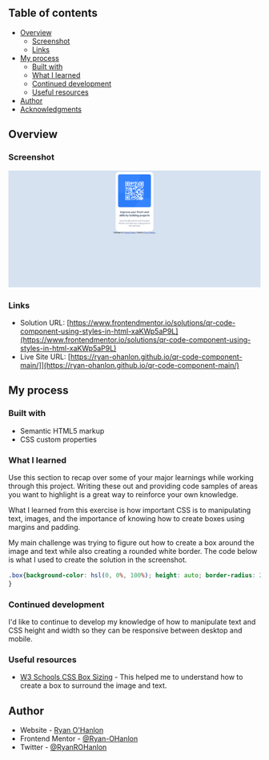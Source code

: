## Table of contents

- [Overview](#overview)
  - [Screenshot](#screenshot)
  - [Links](#links)
- [My process](#my-process)
  - [Built with](#built-with)
  - [What I learned](#what-i-learned)
  - [Continued development](#continued-development)
  - [Useful resources](#useful-resources)
- [Author](#author)
- [Acknowledgments](#acknowledgments)

## Overview

### Screenshot

![screenshot](./Screenshot.png)

### Links

- Solution URL: [https://www.frontendmentor.io/solutions/qr-code-component-using-styles-in-html-xaKWp5aP9L](https://www.frontendmentor.io/solutions/qr-code-component-using-styles-in-html-xaKWp5aP9L)
- Live Site URL: [https://ryan-ohanlon.github.io/qr-code-component-main/]](https://ryan-ohanlon.github.io/qr-code-component-main/)

## My process

### Built with

- Semantic HTML5 markup
- CSS custom properties

### What I learned

Use this section to recap over some of your major learnings while working through this project. Writing these out and providing code samples of areas you want to highlight is a great way to reinforce your own knowledge.

What I learned from this exercise is how important CSS is to manipulating text, images, and the importance of knowing how to create boxes using margins and padding.

My main challenge was trying to figure out how to create a box around the image and text while also creating a rounded white border. The code below is what I used to create the solution in the screenshot.

```css
.box{background-color: hsl(0, 0%, 100%); height: auto; border-radius: 20px; margin: auto; width: 200px; height: auto; padding: 15px;
}
```

### Continued development

I'd like to continue to develop my knowledge of how to manipulate text and CSS height and width so they can be responsive between desktop and mobile.

### Useful resources

- [W3 Schools CSS Box Sizing](https://www.w3schools.com/css/css3_box-sizing.asp) - This helped me to understand how to create a box to surround the image and text.

## Author

- Website - [Ryan O'Hanlon](https://ryan-ohanlon.github.io/)
- Frontend Mentor - [@Ryan-OHanlon](https://www.frontendmentor.io/profile/ryan-ohanlon)
- Twitter - [@RyanROHanlon](https://www.twitter.com/ryanrohanlon)